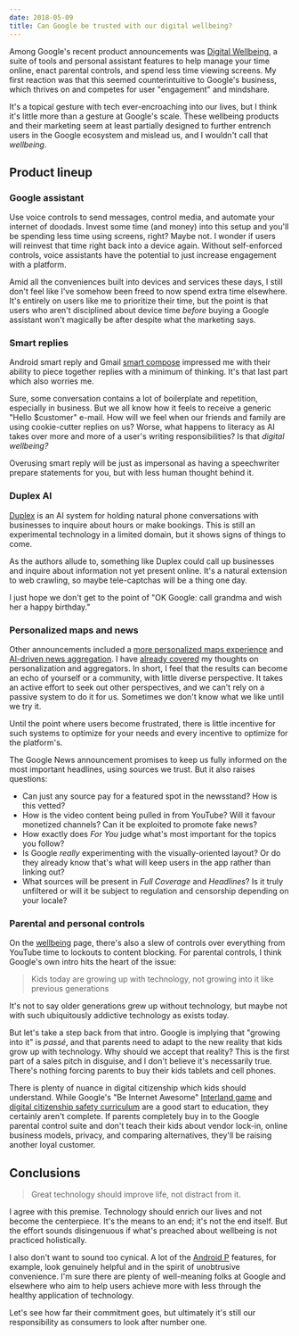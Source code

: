 ```yaml
---
date: 2018-05-09
title: Can Google be trusted with our digital wellbeing?
---
```


Among Google's recent product announcements was [Digital Wellbeing][1], a suite of tools and personal assistant features to help manage your time online, enact parental controls, and spend less time viewing screens. My first reaction was that this seemed counterintuitive to Google's business, which thrives on and competes for user "engagement" and mindshare.

It's a topical gesture with tech ever-encroaching into our lives, but I think it's little more than a gesture at Google's scale. These wellbeing products and their marketing seem at least partially designed to further entrench users in the Google ecosystem and mislead us, and I wouldn't call that _wellbeing_.

## Product lineup
### Google assistant
Use voice controls to send messages, control media, and automate your internet of doodads. Invest some time (and money) into this setup and you'll be spending less time using screens, right? Maybe not. I wonder if users will reinvest that time right back into a device again. Without self-enforced controls, voice assistants have the potential to just increase engagement with a platform.

Amid all the conveniences built into devices and services these days, I still don't feel like I've somehow been freed to now spend extra time elsewhere. It's entirely on users like me to prioritize their time, but the point is that users who aren't disciplined about device time _before_ buying a Google assistant won't magically be after despite what the marketing says.

### Smart replies
Android smart reply and Gmail [smart compose][2] impressed me with their ability to piece together replies with a minimum of thinking. It's that last part which also worries me.

Sure, some conversation contains a lot of boilerplate and repetition, especially in business. But we all know how it feels to receive a generic "Hello $customer" e-mail. How will we feel when our friends and family are using cookie-cutter replies on us? Worse, what happens to literacy as AI takes over more and more of a user's writing responsibilities? Is that _digital wellbeing?_

Overusing smart reply will be just as impersonal as having a speechwriter prepare statements for you, but with less human thought behind it.

### Duplex AI
[Duplex][3] is an AI system for holding natural phone conversations with businesses to inquire about hours or make bookings. This is still an experimental technology in a limited domain, but it shows signs of things to come.

As the authors allude to, something like Duplex could call up businesses and inquire about information not yet present online. It's a natural extension to web crawling, so maybe tele-captchas will be a thing one day.

I just hope we don't get to the point of "OK Google: call grandma and wish her a happy birthday."

### Personalized maps and news
Other announcements included a [more personalized maps experience][5] and [AI-driven news aggregation][6]. I have [already covered][7] my thoughts on personalization and aggregators. In short, I feel that the results can become an echo of yourself or a community, with little diverse perspective. It takes an active effort to seek out other perspectives, and we can't rely on a passive system to do it for us. Sometimes we don't know what we like until we try it.

Until the point where users become frustrated, there is little incentive for such systems to optimize for your needs and every incentive to optimize for the platform's.

The Google News announcement promises to keep us fully informed on the most important headlines, using sources we trust. But it also raises questions:

* Can just any source pay for a featured spot in the newsstand? How is this vetted?
* How is the video content being pulled in from YouTube? Will it favour monetized channels? Can it be exploited to promote fake news?
* How exactly does _For You_ judge what's most important for the topics you follow?
* Is Google _really_ experimenting with the visually-oriented layout? Or do they already know that's what will keep users in the app rather than linking out?
* What sources will be present in _Full Coverage_ and _Headlines_? Is it truly unfiltered or will it be subject to regulation and censorship depending on your locale?

### Parental and personal controls
On the [wellbeing][1] page, there's also a slew of controls over everything from YouTube time to lockouts to content blocking. For parental controls, I think Google's own intro hits the heart of the issue:

> Kids today are growing up with technology, not growing into it like previous generations

It's not to say older generations grew up without technology, but maybe not with such ubiquitously addictive technology as exists today.

But let's take a step back from that intro. Google is implying that "growing into it" is _passé_, and that parents need to adapt to the new reality that kids grow up with technology. Why should we accept that reality? This is the first part of a sales pitch in disguise, and I don't believe it's necessarily true. There's nothing forcing parents to buy their kids tablets and cell phones.

There is plenty of nuance in digital citizenship which kids should understand. While Google's "Be Internet Awesome" [Interland game][8] and [digital citizenship safety curriculum][9] are a good start to education, they certainly aren't complete. If parents completely buy in to the Google parental control suite and don't teach their kids about vendor lock-in, online business models, privacy, and comparing alternatives, they'll be raising another loyal customer.

## Conclusions

> Great technology should improve life, not distract from it.

I agree with this premise. Technology should enrich our lives and not become the centerpiece. It's the means to an end; it's not the end itself. But the effort sounds disingenuous if what's preached about wellbeing is not practiced holistically.

I also don't want to sound too cynical. A lot of the [Android P][4] features, for example, look genuinely helpful and in the spirit of unobtrusive convenience. I'm sure there are plenty of well-meaning folks at Google and elsewhere who aim to help users achieve more with less through the healthy application of technology.

Let's see how far their commitment goes, but ultimately it's still our responsibility as consumers to look after number one.


[1]: https://wellbeing.google/
[2]: https://www.blog.google/products/gmail/subject-write-emails-faster-smart-compose-gmail/
[3]: https://ai.googleblog.com/2018/05/duplex-ai-system-for-natural-conversation.html
[4]: https://www.blog.google/products/android/android-p/
[5]: https://techcrunch.com/2018/05/08/google-maps-will-soon-give-you-better-recommendations/
[6]: https://blog.google/products/news/new-google-news-ai-meets-human-intelligence/
[7]: /post/i-thought-i-knew-the-web/
[8]: https://beinternetawesome.withgoogle.com
[9]: https://storage.googleapis.com/gweb-interland.appspot.com/en-us/hub/pdfs/Google_BeInternetAwesome_DigitalCitizenshipSafety_Curriculum_.pdf
